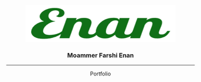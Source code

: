 <p align="center">
	<img width=400px height=100px src="assets/img/LogoMakr.png" alt="Project logo">
</p>

<h3 align="center">Moammer Farshi Enan</h3>

---

<p align="center"> 
	Portfolio
</p>
